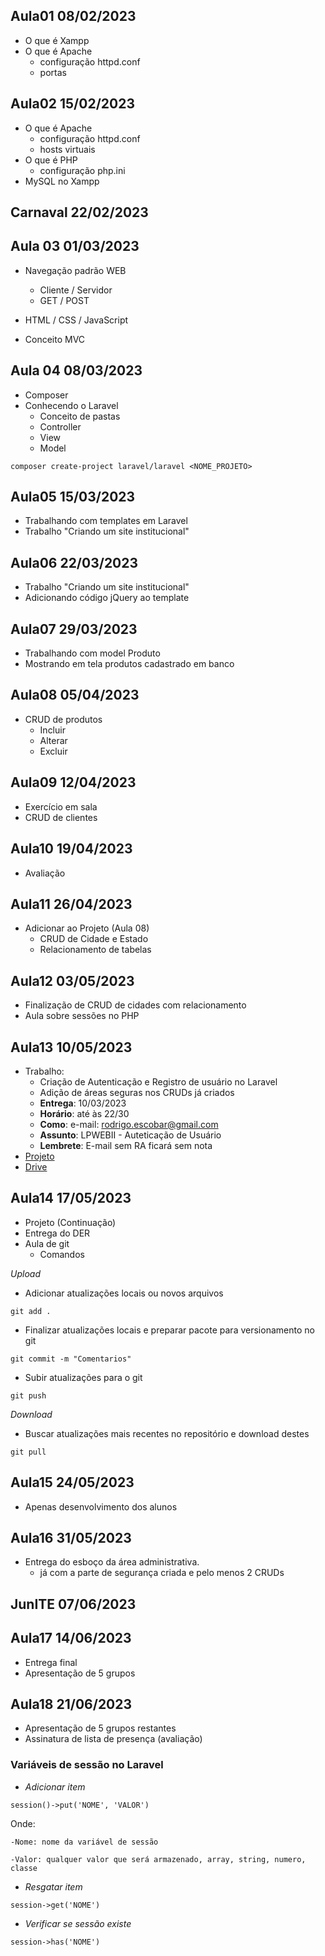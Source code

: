 ## Aula01 08/02/2023
- O que é Xampp
- O que é Apache
    - configuração httpd.conf
    - portas

## Aula02 15/02/2023
- O que é Apache
    - configuração httpd.conf
    - hosts virtuais
- O que é PHP
    - configuração php.ini
- MySQL no Xampp

## Carnaval 22/02/2023

## Aula 03 01/03/2023
- Navegação padrão WEB
    - Cliente / Servidor
    - GET / POST

- HTML / CSS / JavaScript
- Conceito MVC

## Aula 04 08/03/2023
- Composer
- Conhecendo o Laravel
    - Conceito de pastas
    - Controller
    - View
    - Model

`composer create-project laravel/laravel <NOME_PROJETO>`

## Aula05 15/03/2023
- Trabalhando com templates em Laravel
- Trabalho "Criando um site institucional"

## Aula06 22/03/2023
- Trabalho "Criando um site institucional"
- Adicionando código jQuery ao template

## Aula07 29/03/2023
- Trabalhando com model Produto 
- Mostrando em tela produtos cadastrado em banco

## Aula08 05/04/2023
- CRUD de produtos
    - Incluir
    - Alterar
    - Excluir

## Aula09 12/04/2023
- Exercício em sala
- CRUD de clientes

## Aula10 19/04/2023
- Avaliação 

## Aula11 26/04/2023
- Adicionar ao Projeto (Aula 08)
    - CRUD de Cidade e Estado
    - Relacionamento de tabelas

## Aula12 03/05/2023
- Finalização de CRUD de cidades com relacionamento
- Aula sobre sessões no PHP

## Aula13 10/05/2023
- Trabalho:
    - Criação de Autenticação e Registro de usuário no Laravel
    - Adição de áreas seguras nos CRUDs já criados
    - **Entrega**: 10/03/2023
    - **Horário**: até às 22/30
    - **Como**: e-mail: rodrigo.escobar@gmail.com
    - **Assunto**: LPWEBII - Auteticação de Usuário
    - **Lembrete**: E-mail sem RA ficará sem nota
- [Projeto](ProjetoLPWEBII.pdf)
- [Drive](https://drive.google.com/drive/folders/14W_iBFXBQop5fVVP6WzGdLx1ubBMTG4_)

## Aula14 17/05/2023
- Projeto (Continuação)
- Entrega do DER
- Aula de git
    - Comandos
    
*Upload*
- Adicionar atualizações locais ou novos arquivos

`git add .`
        
- Finalizar atualizações locais e preparar pacote para versionamento no git
    
`git commit -m "Comentarios"`
        
- Subir atualizações para o git
    
`git push`

*Download*

- Buscar atualizações mais recentes no repositório e download destes
    
`git pull`


## Aula15 24/05/2023
- Apenas desenvolvimento dos alunos

## Aula16 31/05/2023
- Entrega do esboço da área administrativa.
    - já com a parte de segurança criada
e pelo menos 2 CRUDs

## JunITE 07/06/2023

## Aula17 14/06/2023
- Entrega final
- Apresentação de 5 grupos

## Aula18 21/06/2023
- Apresentação de 5 grupos restantes
- Assinatura de lista de presença (avaliação)


### Variáveis de sessão no Laravel
- *Adicionar item*

`session()->put('NOME', 'VALOR')`

Onde:

    -Nome: nome da variável de sessão
    
    -Valor: qualquer valor que será armazenado, array, string, numero, classe


- *Resgatar item*

`session->get('NOME')`

- *Verificar se sessão existe*

`session->has('NOME')`